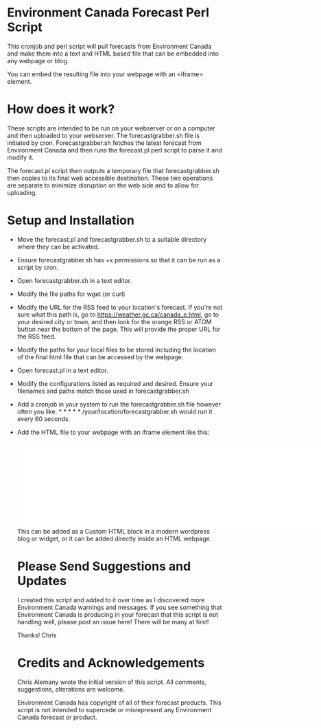 # Environment Canada Forecast Perl Script
This cronjob and perl script will pull forecasts from Environment Canada and make them into a text and HTML based file that can be embedded into any webpage or blog.

You can embed the resulting file into your webpage with an \<iframe> element.

# How does it work?

These scripts are intended to be run on your webserver or on a computer and then uploaded to your webserver.  The forecastgrabber.sh file is initiated by cron. Forecastgrabber.sh fetches the latest forecast from Environment Canada and then runs the forecast.pl perl script to parse it and modify it.

The forecast.pl script then outputs a temporary file that forecastgrabber.sh then copies to its final web accessible destination.  These two operations are separate to minimize disruption on the web side and to allow for uploading.

# Setup and Installation

* Move the forecast.pl and forecastgrabber.sh to a suitable directory where they can be activated.

* Ensure forecastgrabber.sh has +x permissions so that it can be run as a script by cron.

* Open forecastgrabber.sh in a text editor.

* Modify the file paths for wget (or curl)

* Modify the URL for the RSS feed to your location's forecast. If you're not sure what this path is, go to https://weather.gc.ca/canada_e.html, go to your desired city or town, and then look for the orange RSS or ATOM button near the bottom of the page. This will provide the proper URL for the RSS feed. 

* Modify the paths for your local files to be stored including the location of the final html file that can be accessed by the webpage.

* Open forecast.pl in a text editor.

* Modify the configurations listed as required and desired. Ensure your filenames and paths match those used in forecastgrabber.sh

* Add a cronjob in your system to run the forecastgrabber.sh file however often you like. * * * * * /your/location/forecastgrabber.sh would run it every 60 seconds.

* Add the HTML file to your webpage with an iframe element like this:
	<iframe title="Your Local Forecast" width="1700" height="200" src="/ECForecast.html" name="YourTextForecast" style="border:none; width:1700px; height:200px; " >
</iframe>
	This can be added as a Custom HTML block in a modern wordpress blog or widget, or it can be added directly inside an HTML webpage.
	
# Please Send Suggestions and Updates

I created this script and added to it over time as I discovered more Environment Canada warnings and messages. If you see something that Environment Canada is producing in your forecast that this script is not handling well, please post an issue here!  There will be many at first!

Thanks!
Chris


# Credits and Acknowledgements
Chris Alemany wrote the initial version of this script.  All comments, suggestions, alterations are welcome.

Environment Canada has copyright of all of their forecast products. This script is not intended to supercede or misrepresent any Environment Canada forecast or product.
